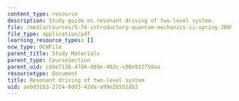 ```yaml
---
content_type: resource
description: Study guide on resonant driving of two-level system.
file: /media/courses/5-74-introductory-quantum-mechanics-ii-spring-2009/ae0d316327240dd342daa99e2b551db3_MIT5_74s09_study01.pdf
file_type: application/pdf
learning_resource_types: []
ocw_type: OCWFile
parent_title: Study Materials
parent_type: CourseSection
parent_uid: cd4e7136-47d4-809e-402c-c08e932758aa
resourcetype: Document
title: Resonant driving of two-level system
uid: ae0d3163-2724-0dd3-42da-a99e2b551db3
---
```

